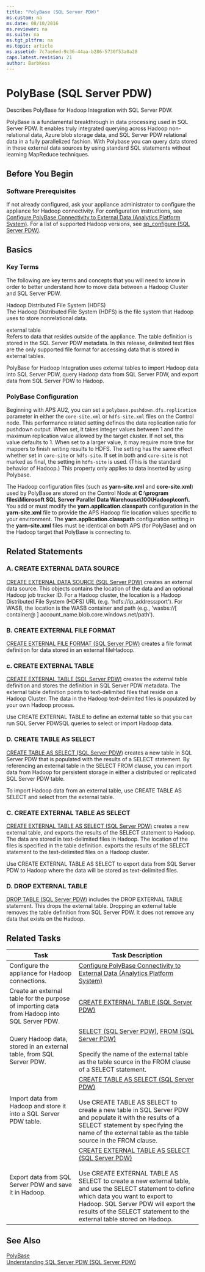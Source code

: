 ```yaml
---
title: "PolyBase (SQL Server PDW)"
ms.custom: na
ms.date: 08/10/2016
ms.reviewer: na
ms.suite: na
ms.tgt_pltfrm: na
ms.topic: article
ms.assetid: 7c7ae6ed-9c36-44aa-b286-5730f53a0a20
caps.latest.revision: 21
author: BarbKess
---
```

# PolyBase (SQL Server PDW)
Describes PolyBase for Hadoop Integration with SQL Server PDW.  
  
PolyBase is a fundamental breakthrough in data processing used in SQL Server PDW. It enables truly integrated querying across Hadoop non-relational data, Azure blob storage data, and SQL Server PDW relational data in a fully parallelized fashion. With Polybase you can query data stored in these external data sources by using standard SQL statements without learning MapReduce techniques.  
  
## Before You Begin  
  
### Software Prerequisites  
If not already configured, ask your appliance administrator to configure the appliance for Hadoop connectivity. For configuration instructions, see [Configure PolyBase Connectivity to External Data &#40;Analytics Platform System&#41;](../../mpp/management/configure-polybase-connectivity-to-external-data-analytics-platform-system.md). For a list of supported Hadoop versions, see [sp_configure &#40;SQL Server PDW&#41;](../../mpp/sqlpdw/sp-configure-sql-server-pdw.md).  
  
## Basics  
  
### Key Terms  
The following are key terms and concepts that you will need to know in order to better understand how to move data between a Hadoop Cluster and SQL Server PDW.  
  
Hadoop Distributed File System (HDFS)  
The Hadoop Distributed File System (HDFS) is the file system that Hadoop uses to store nonrelational data.  
  
external table  
Refers to data that resides outside of the appliance. The table definition is stored in the SQL Server PDW metadata. In this release, delimited text files are the only supported file format for accessing data that is stored in external tables.  
  
PolyBase for Hadoop Integration uses external tables to import Hadoop data into SQL Server PDW, query Hadoop data from SQL Server PDW, and export data from SQL Server PDW to Hadoop.  
  
### PolyBase Configuration  
Beginning with APS AU2, you can set a `polybase.pushdown.dfs.replication` parameter in either the `core-site.xml` or `hdfs-site.xml` files on the Control node. This performance related setting defines the data replication ratio for pushdown output. When set, it takes integer values between 1 and the maximum replication value allowed by the target cluster. If not set, this value defaults to 1. When set to a larger value, it may require more time for mappers to finish writing results to HDFS. The setting has the same effect whether set in `core-site` or `hdfs-site`. If set in both and `core-site` is not marked as final, the setting in `hdfs-site` is used. (This is the standard behavior of Hadoop.) This property only applies to data inserted by using Polybase.  
  
The Hadoop configuration files (such as **yarn-site.xml** and **core-site.xml**) used by PolyBase are stored on the Control Node at **C:\program files\Microsoft SQL Server Parallel Data Warehouse\100\Hadoop\conf\\**. You add or must modify the **yarn.application.classpath** configuration in the **yarn-site.xml** file to provide the APS Hadoop file location values specific to your environment. The **yarn.application.classpath** configuration setting in the **yarn-site.xml** files must be identical on both APS (for PolyBase) and on the Hadoop target that PolyBase is connecting to.  
  
## Related Statements  
  
### A. CREATE EXTERNAL DATA SOURCE  
[CREATE EXTERNAL DATA SOURCE &#40;SQL Server PDW&#41;](../../mpp/sqlpdw/create-external-data-source-sql-server-pdw.md) creates an external data source. This objects contains the location of the data and an optional Hadoop job tracker ID. For a Hadoop cluster, the location is a Hadoop Distributed File System (HDFS) URL (e.g. 'hdfs://ip_address:port'). For WASB, the location is the WASB container and path (e.g., 'wasbs://[ container@ ] account_name.blob.core.windows.net/path').  
  
### B. CREATE EXTERNAL FILE FORMAT  
[CREATE EXTERNAL FILE FORMAT &#40;SQL Server PDW&#41;](../../mpp/sqlpdw/create-external-file-format-sql-server-pdw.md) creates a file format definition for data stored in an external fileHadoop.  
  
### c. CREATE EXTERNAL TABLE  
[CREATE EXTERNAL TABLE &#40;SQL Server PDW&#41;](../../mpp/sqlpdw/create-external-table-sql-server-pdw.md) creates the external table definition and stores the definition in SQL Server PDW metadata.  The external table definition points to text-delimited files that reside on a Hadoop Cluster. The data in the Hadoop text-delimited files is populated by your own Hadoop process.  
  
Use CREATE EXTERNAL TABLE to define an external table so that you can run SQL Server PDWSQL queries to select or import Hadoop data.  
  
### D. CREATE TABLE AS SELECT  
[CREATE TABLE AS SELECT &#40;SQL Server PDW&#41;](../../mpp/sqlpdw/create-table-as-select-sql-server-pdw.md) creates a new table in SQL Server PDW that is populated with the results of a SELECT statement. By referencing an external table in the SELECT FROM clause, you can import data from Hadoop for persistent storage in either a distributed or replicated SQL Server PDW table.  
  
To import Hadoop data from an external table, use CREATE TABLE AS SELECT and select from the external table.  
  
### C. CREATE EXTERNAL TABLE AS SELECT  
[CREATE EXTERNAL TABLE AS SELECT &#40;SQL Server PDW&#41;](../../mpp/sqlpdw/create-external-table-as-select-sql-server-pdw.md) creates a new external table, and exports the results of the SELECT statement to Hadoop. The data are stored in text-delimited files in Hadoop. The location of the files is specified in the table definition. exports the results of the SELECT statement to the text-delimited files on a Hadoop cluster.  
  
Use CREATE EXTERNAL TABLE AS SELECT to export data from SQL Server PDW to Hadoop where the data will be stored as text-delimited files.  
  
### D. DROP EXTERNAL TABLE  
[DROP TABLE &#40;SQL Server PDW&#41;](../../mpp/sqlpdw/drop-table-sql-server-pdw.md) includes the DROP EXTERNAL TABLE statement. This drops the external table. Dropping an external table removes the table definition from SQL Server PDW. It does not remove any data that exists on the Hadoop.  
  
## Related Tasks  
  
|Task|Task Description|  
|--------|--------------------|  
|Configure the appliance for Hadoop connections.|[Configure PolyBase Connectivity to External Data &#40;Analytics Platform System&#41;](../../mpp/management/configure-polybase-connectivity-to-external-data-analytics-platform-system.md)|  
|Create an external table for the purpose of importing data from Hadoop into SQL Server PDW.|[CREATE EXTERNAL TABLE &#40;SQL Server PDW&#41;](../../mpp/sqlpdw/create-external-table-sql-server-pdw.md)|  
|Query Hadoop data, stored in an external table, from SQL Server PDW.|[SELECT &#40;SQL Server PDW&#41;](../../mpp/sqlpdw/select-sql-server-pdw.md), [FROM &#40;SQL Server PDW&#41;](../../mpp/sqlpdw/from-sql-server-pdw.md)<br /><br />Specify the name of the external table as the table source in the FROM clause of a SELECT statement.|  
|Import data from Hadoop and store it into a SQL Server PDW table.|[CREATE TABLE AS SELECT &#40;SQL Server PDW&#41;](../../mpp/sqlpdw/create-table-as-select-sql-server-pdw.md)<br /><br />Use CREATE TABLE AS SELECT to create a new table in SQL Server PDW and populate it with the results of a SELECT statement by specifying the name of the external table as the table source in the FROM clause.|  
|Export data from SQL Server PDW and save it in Hadoop.|[CREATE EXTERNAL TABLE AS SELECT &#40;SQL Server PDW&#41;](../../mpp/sqlpdw/create-external-table-as-select-sql-server-pdw.md)<br /><br />Use CREATE EXTERNAL TABLE AS SELECT to create a new external table, and use the SELECT statement to define which data you want to export to Hadoop. SQL Server PDW will export the results of the SELECT statement to the external table stored on Hadoop.|  
  
## See Also  
[PolyBase](http://www.microsoft.com/en-us/sqlserver/solutions-technologies/data-warehousing/polybase.aspx)  
[Understanding SQL Server PDW &#40;SQL Server PDW&#41;](../../mpp/sqlpdw/understanding-sql-server-pdw-sql-server-pdw.md)  
  
